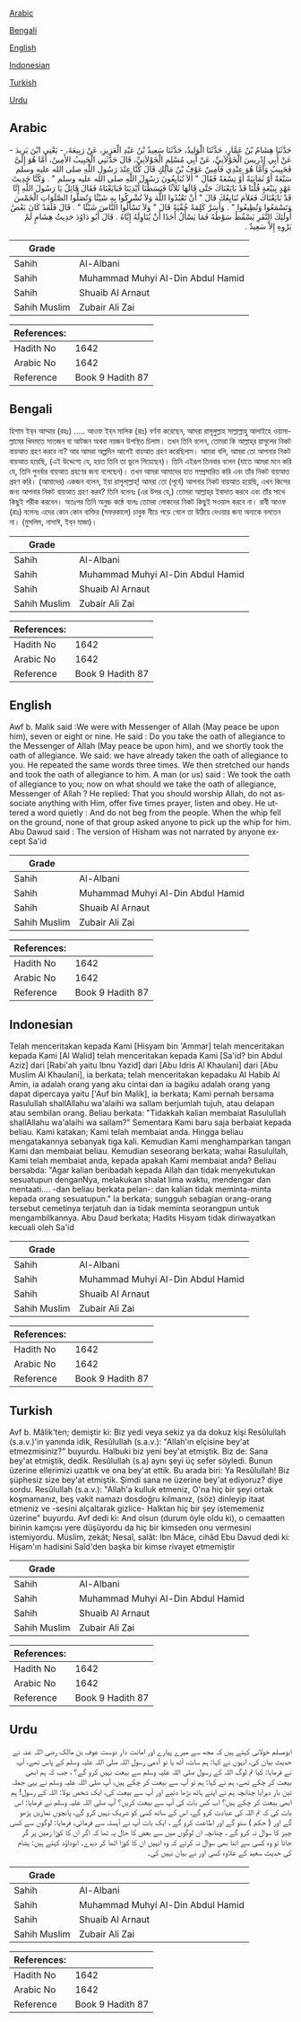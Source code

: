 [Arabic](#arabic)

[Bengali](#bengali)

[English](#english)

[Indonesian](#indonesian)

[Turkish](#turkish)

[Urdu](#urdu)

## Arabic


<div dir="rtl" lang="ar" style={{fontSize:'larger',backgroundColor:'#f8f9fa',padding:20}}>
حَدَّثَنَا هِشَامُ بْنُ عَمَّارٍ، حَدَّثَنَا الْوَلِيدُ، حَدَّثَنَا سَعِيدُ بْنُ عَبْدِ الْعَزِيزِ، عَنْ رَبِيعَةَ، - يَعْنِي ابْنَ يَزِيدَ - عَنْ أَبِي إِدْرِيسَ الْخَوْلاَنِيِّ، عَنْ أَبِي مُسْلِمٍ الْخَوْلاَنِيِّ، قَالَ حَدَّثَنِي الْحَبِيبُ الأَمِينُ، أَمَّا هُوَ إِلَىَّ فَحَبِيبٌ وَأَمَّا هُوَ عِنْدِي فَأَمِينٌ عَوْفُ بْنُ مَالِكٍ قَالَ كُنَّا عِنْدَ رَسُولِ اللَّهِ صلى الله عليه وسلم سَبْعَةً أَوْ ثَمَانِيَةً أَوْ تِسْعَةً فَقَالَ ‏"‏ أَلاَ تُبَايِعُونَ رَسُولَ اللَّهِ صلى الله عليه وسلم ‏"‏ ‏.‏ وَكُنَّا حَدِيثَ عَهْدٍ بِبَيْعَةٍ قُلْنَا قَدْ بَايَعْنَاكَ حَتَّى قَالَهَا ثَلاَثًا فَبَسَطْنَا أَيْدِيَنَا فَبَايَعْنَاهُ فَقَالَ قَائِلٌ يَا رَسُولَ اللَّهِ إِنَّا قَدْ بَايَعْنَاكَ فَعَلاَمَ نُبَايِعُكَ قَالَ ‏"‏ أَنْ تَعْبُدُوا اللَّهَ وَلاَ تُشْرِكُوا بِهِ شَيْئًا وَتُصَلُّوا الصَّلَوَاتِ الْخَمْسَ وَتَسْمَعُوا وَتُطِيعُوا ‏"‏ ‏.‏ وَأَسَرَّ كَلِمَةً خُفْيَةً قَالَ ‏"‏ وَلاَ تَسْأَلُوا النَّاسَ شَيْئًا ‏"‏ ‏.‏ قَالَ فَلَقَدْ كَانَ بَعْضُ أُولَئِكَ النَّفَرِ يَسْقُطُ سَوْطُهُ فَمَا يَسْأَلُ أَحَدًا أَنْ يُنَاوِلَهُ إِيَّاهُ ‏.‏ قَالَ أَبُو دَاوُدَ حَدِيثُ هِشَامٍ لَمْ يَرْوِهِ إِلاَّ سَعِيدٌ ‏.‏
</div>
<div style={{backgroundColor:'#f8f9fa',padding:20, marginBottom: 10}}><table> <thead> <tr> <th>Grade</th> <th></th> </tr> </thead> <tbody> <tr><td>Sahih</td><td>Al-Albani</td></tr><tr><td>Sahih</td><td>Muhammad Muhyi Al-Din Abdul Hamid</td></tr><tr><td>Sahih</td><td>Shuaib Al Arnaut</td></tr><tr><td>Sahih Muslim</td><td>Zubair Ali Zai</td></tr></tbody></table><table> <thead> <tr> <th>References:</th> <th></th> </tr> </thead> <tbody><tr><td>Hadith No</td><td>1642</td></tr><tr><td>Arabic No</td><td>1642</td></tr><tr><td>Reference</td><td>Book 9 Hadith 87</td></tr></tbody></table></div>

## Bengali


<div dir="ltr" lang="bn" style={{fontSize:'larger',backgroundColor:'#f8f9fa',padding:20}}>
হিশাম ইব্‌ন আম্মার (রহঃ) ..... আওফ ইব্‌ন মালিক (রাঃ) বর্ণনা করেছেন, আমরা রাসূলুল্লাহ সাল্লাল্লাহু আলাইহে ওয়াসাল্লামের খিদমতে সাতজন বা আটজন অথবা নয়জন উপস্থিত চিলাম। তখন তিনি বলেন, তোমরা কি আল্লাহ্‌র রাসূলের নিকট বায়আত গ্রহণ করবে না? আর আমরা অল্পদিন আগেই বায়আত গ্রহণ করেছিলাম। আমরা বলি, আমরা তো আপনার নিকট বায়আত হয়েছি, (এই উদ্দেশ্যে যে, হয়ত তিনি তা ভুলে গিয়েছেন)। তিনি এইরূপ তিনবার বলেন (যাতে আমরা মনে করি যে, তিনি পুনর্বার বায়আত গ্রহণের জন্য বলেছেন)। তখন আমরা আমাদের হাত সম্প্রসারিত করি এবং তাঁর নিকট বায়আত গ্রহণ করি। (আমাদের) একজন বলেন, ইয়া রাসূলা্ল্লাহ্‌! আমরা তো (পূর্বে) আপনার নিকট বায়আত হয়েছি, এখন কিসের জন্য আপনার নিকট বায়আত গ্রহণ করব? তিনি বলেনঃ (এর উপর যে,) তোমরা আল্লাহ্‌র ইবাদাত করবে এবং তাঁর সাথে কিছুই শরীক করবেন। অতঃপর তিনি অনুচ্চ কন্ঠে বলেঃ তোমরা লোকদের নিকট কিছুই সওয়াল করবে না। রাবী আওফ (রাঃ) বলেনঃ এদের কোন কোন ব্যক্তির (সফরকালে) চাবুক নীচে পড়ে গেলে তা উঠিয়ে দেওয়ার জন্য অন্যকে বলতেন না। (মুসলিম, নাসাঈ, ইব্‌ন মাজা)।
</div>
<div style={{backgroundColor:'#f8f9fa',padding:20, marginBottom: 10}}><table> <thead> <tr> <th>Grade</th> <th></th> </tr> </thead> <tbody> <tr><td>Sahih</td><td>Al-Albani</td></tr><tr><td>Sahih</td><td>Muhammad Muhyi Al-Din Abdul Hamid</td></tr><tr><td>Sahih</td><td>Shuaib Al Arnaut</td></tr><tr><td>Sahih Muslim</td><td>Zubair Ali Zai</td></tr></tbody></table><table> <thead> <tr> <th>References:</th> <th></th> </tr> </thead> <tbody><tr><td>Hadith No</td><td>1642</td></tr><tr><td>Arabic No</td><td>1642</td></tr><tr><td>Reference</td><td>Book 9 Hadith 87</td></tr></tbody></table></div>

## English


<div dir="ltr" lang="en" style={{fontSize:'larger',backgroundColor:'#f8f9fa',padding:20}}>
Awf b. Malik said :We were with Messenger of Allah (May peace be upon him), seven or eight or nine. He said : Do you take the oath of allegiance to the Messenger of Allah (May peace be upon him), and we shortly took the oath of allegiance. We said: we have already taken the oath of allegiance to you. He repeated the same words three times. We then stretched our hands and took the oath of allegiance to him. A man (or us) said : We took the oath of allegiance to you; now on what should we take the oath of allegiance, Messenger of Allah ? He replied: That you should worship Allah, do not associate anything with Him, offer five times prayer, listen and obey. He uttered a word quietly : And do not beg from the people. When the whip fell on the ground, none of that group asked anyone to pick up the whip for him. Abu Dawud said : The version of Hisham was not narrated by anyone except Sa'id
</div>
<div style={{backgroundColor:'#f8f9fa',padding:20, marginBottom: 10}}><table> <thead> <tr> <th>Grade</th> <th></th> </tr> </thead> <tbody> <tr><td>Sahih</td><td>Al-Albani</td></tr><tr><td>Sahih</td><td>Muhammad Muhyi Al-Din Abdul Hamid</td></tr><tr><td>Sahih</td><td>Shuaib Al Arnaut</td></tr><tr><td>Sahih Muslim</td><td>Zubair Ali Zai</td></tr></tbody></table><table> <thead> <tr> <th>References:</th> <th></th> </tr> </thead> <tbody><tr><td>Hadith No</td><td>1642</td></tr><tr><td>Arabic No</td><td>1642</td></tr><tr><td>Reference</td><td>Book 9 Hadith 87</td></tr></tbody></table></div>

## Indonesian


<div dir="ltr" lang="id" style={{fontSize:'larger',backgroundColor:'#f8f9fa',padding:20}}>
Telah menceritakan kepada Kami [Hisyam bin 'Ammar] telah menceritakan kepada Kami [Al Walid] telah menceritakan kepada Kami [Sa'id? bin Abdul Aziz] dari [Rabi'ah yaitu Ibnu Yazid] dari [Abu Idris Al Khaulani] dari [Abu Muslim Al Khaulani], ia berkata; telah menceritakan kepadaku Al Habib Al Amin, ia adalah orang yang aku cintai dan ia bagiku adalah orang yang dapat dipercaya yaitu ['Auf bin Malik], ia berkata; Kami pernah bersama Rasulullah shallAllahu wa'alaihi wa sallam berjumlah tujuh, atau delapan atau sembilan orang. Beliau berkata: "Tidakkah kalian membaiat Rasulullah shallAllahu wa'alaihi wa sallam?" Sementara Kami baru saja berbaiat kepada beliau. Kami katakan; Kami telah membaiat anda. Hingga beliau mengatakannya sebanyak tiga kali. Kemudian Kami menghamparkan tangan Kami dan membaiat beliau. Kemudian seseorang berkata; wahai Rasulullah, Kami telah membaiat anda, kepada apakah Kami membaiat anda? Beliau bersabda: "Agar kalian beribadah kepada Allah dan tidak menyekutukan sesuatupun denganNya, melakukan shalat lima waktu, mendengar dan mentaati…. -dan beliau berkata pelan-: dan kalian tidak meminta-minta kepada orang sesuatupun." Ia berkata; sungguh sebagian orang-orang tersebut cemetinya terjatuh dan ia tidak meminta seorangpun untuk mengambilkannya. Abu Daud berkata; Hadits Hisyam tidak diriwayatkan kecuali oleh Sa'id
</div>
<div style={{backgroundColor:'#f8f9fa',padding:20, marginBottom: 10}}><table> <thead> <tr> <th>Grade</th> <th></th> </tr> </thead> <tbody> <tr><td>Sahih</td><td>Al-Albani</td></tr><tr><td>Sahih</td><td>Muhammad Muhyi Al-Din Abdul Hamid</td></tr><tr><td>Sahih</td><td>Shuaib Al Arnaut</td></tr><tr><td>Sahih Muslim</td><td>Zubair Ali Zai</td></tr></tbody></table><table> <thead> <tr> <th>References:</th> <th></th> </tr> </thead> <tbody><tr><td>Hadith No</td><td>1642</td></tr><tr><td>Arabic No</td><td>1642</td></tr><tr><td>Reference</td><td>Book 9 Hadith 87</td></tr></tbody></table></div>

## Turkish


<div dir="ltr" lang="tr" style={{fontSize:'larger',backgroundColor:'#f8f9fa',padding:20}}>
Avf b. Mâlik'ten; demiştir ki: Biz yedi veya sekiz ya da dokuz kişi Resûlullah (s.a.v.)'in yanında idik, Resûlullah (s.a.v.): "Allah'ın elçisine bey'at etmezmisiniz?" buyurdu. Halbuki biz yeni bey'at etmiştik. Biz de: Sana bey'at etmiştik, dedik. Resûlullah (s.a) aynı şeyi üç sefer söyledi. Bunun üzerine ellerimizi uzattık ve ona bey'at ettik. Bu arada biri: Ya Resûlullah! Biz şüphesiz size bey'at etmiştik. Şimdi sana ne üzerine bey'at ediyoruz? diye sordu. Resûlullah (s.a.v.): "Allah'a kulluk etmeniz, O'na hiç bir şeyi ortak koşmamanız, beş vakit namazı dosdoğru kılmanız, (söz) dinleyip itaat etmeniz ve -sesini alçaltarak gizlice- Halktan hiç bir şey istememeniz üzerine" buyurdu. Avf dedi ki: And olsun (durum öyle oldu ki), o cemaatten birinin kamçısı yere düşüyordu da hiç bir kimseden onu vermesini istemiyordu. Müslim, zekât; Nesaî, salât: Ibn Mâce, cihâd Ebu Davud dedi ki: Hişam'ın hadisini Saîd'den başka bir kimse rivayet etmemiştir
</div>
<div style={{backgroundColor:'#f8f9fa',padding:20, marginBottom: 10}}><table> <thead> <tr> <th>Grade</th> <th></th> </tr> </thead> <tbody> <tr><td>Sahih</td><td>Al-Albani</td></tr><tr><td>Sahih</td><td>Muhammad Muhyi Al-Din Abdul Hamid</td></tr><tr><td>Sahih</td><td>Shuaib Al Arnaut</td></tr><tr><td>Sahih Muslim</td><td>Zubair Ali Zai</td></tr></tbody></table><table> <thead> <tr> <th>References:</th> <th></th> </tr> </thead> <tbody><tr><td>Hadith No</td><td>1642</td></tr><tr><td>Arabic No</td><td>1642</td></tr><tr><td>Reference</td><td>Book 9 Hadith 87</td></tr></tbody></table></div>

## Urdu


<div dir="rtl" lang="ur" style={{fontSize:'larger',backgroundColor:'#f8f9fa',padding:20}}>
ابومسلم خولانی کہتے ہیں کہ مجھ سے میرے پیارے اور امانت دار دوست عوف بن مالک رضی اللہ عنہ نے حدیث بیان کی، انہوں نے کہا: ہم سات، آٹھ یا نو آدمی رسول اللہ صلی اللہ علیہ وسلم کے پاس تھے، آپ نے فرمایا: کیا تم لوگ اللہ کے رسول صلی اللہ علیہ وسلم سے بیعت نہیں کرو گے؟ ، جب کہ ہم ابھی بیعت کر چکے تھے، ہم نے کہا: ہم تو آپ سے بیعت کر چکے ہیں، آپ صلی اللہ علیہ وسلم نے یہی جملہ تین بار دہرایا چنانچہ ہم نے اپنے ہاتھ بڑھا دئیے اور آپ سے بیعت کی، ایک شخص بولا: اللہ کے رسول! ہم ابھی بیعت کر چکے ہیں؟ اب کس بات کی آپ سے بیعت کریں؟ آپ صلی اللہ علیہ وسلم نے فرمایا: اس بات کی کہ تم اللہ کی عبادت کرو گے، اس کے ساتھ کسی کو شریک نہیں کرو گے، پانچوں نمازیں پڑھو گے اور ( حکم ) سنو گے اور اطاعت کرو گے ، ایک بات آپ نے آہستہ سے فرمائی، فرمایا: لوگوں سے کسی چیز کا سوال نہ کرو گے ، چنانچہ ان لوگوں میں سے بعض کا حال یہ تھا کہ اگر ان کا کوڑا زمین پر گر جاتا تو وہ کسی سے اتنا بھی سوال نہ کرتے کہ وہ انہیں ان کا کوڑا اٹھا کر دیدے۔ ابوداؤد کہتے ہیں: ہشام کی حدیث سعید کے علاوہ کسی اور نے بیان نہیں کی۔
</div>
<div style={{backgroundColor:'#f8f9fa',padding:20, marginBottom: 10}}><table> <thead> <tr> <th>Grade</th> <th></th> </tr> </thead> <tbody> <tr><td>Sahih</td><td>Al-Albani</td></tr><tr><td>Sahih</td><td>Muhammad Muhyi Al-Din Abdul Hamid</td></tr><tr><td>Sahih</td><td>Shuaib Al Arnaut</td></tr><tr><td>Sahih Muslim</td><td>Zubair Ali Zai</td></tr></tbody></table><table> <thead> <tr> <th>References:</th> <th></th> </tr> </thead> <tbody><tr><td>Hadith No</td><td>1642</td></tr><tr><td>Arabic No</td><td>1642</td></tr><tr><td>Reference</td><td>Book 9 Hadith 87</td></tr></tbody></table></div>